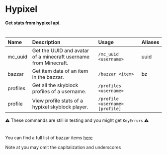 # Hypixel

**Get stats from hypixel api.**
#

| Name | Description | Usage | Aliases |
| :--- | :--- | :--- | :---
| mc_uuid | Get the UUID and avatar of a minecraft username from Minecraft. | `/mc_uuid <username>` | uuid
| bazzar | Get item data of an item in the bazzar. | `/bazzar <item>` | bz
| profiles | Get all the skyblock profiles of a username. | `/profiles <username>` 
| profile | View profile stats of a hypixel skyblock player. | `/profile <username> [profile]`


⚠️ These commands are still in testing and you might get `KeyErrors` ⚠️

#
You can find a full list of bazzar items [here](https://gist.github.com/103f740138c9759c1fab06e0173e58eb)

Note at you may omit the capitalization and underscores